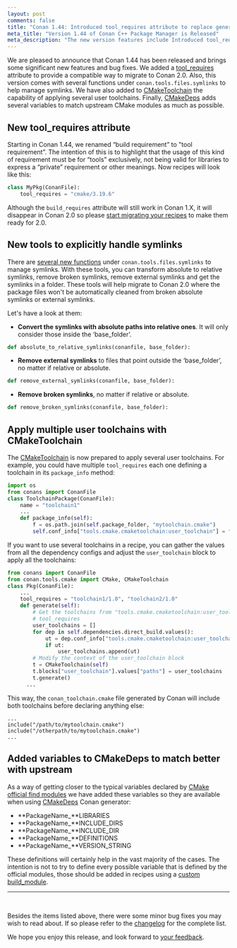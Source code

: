 ```yaml
---
layout: post
comments: false
title: "Conan 1.44: Introduced tool_requires attribute to replace generic build_requires, new tools to explicitly handle symlinks, CMakeToolchain can now apply several user toolchains, added vars to CMakeDeps for better upstream match."
meta_title: "Version 1.44 of Conan C++ Package Manager is Released" 
meta_description: "The new version features include Introduced tool_requires attribute to replace generic build_requires, new tools to explicitly handle symlinks and much more..."
---
```


<script type="application/ld+json">
{ "@context": "https://schema.org", 
 "@type": "TechArticle",
 "headline": "Version 1.44 of Conan C++ Package Manager is Released",
 "alternativeHeadline": "Learn all about the new 1.44 Conan C/C++ package manager version",
 "image": "https://docs.conan.io/en/latest/_images/frogarian.png",
 "author": "Conan Team", 
 "genre": "C/C++", 
 "keywords": "c c++ package manager conan release", 
 "publisher": {
    "@type": "Organization",
    "name": "Conan.io",
    "logo": {
      "@type": "ImageObject",
      "url": "https://media.jfrog.com/wp-content/uploads/2017/07/20134853/conan-logo-text.svg"
    }
},
 "datePublished": "2022-01-17",
 "description": "New tool_requires attribute, explicitly handle symlinks, several user toolchains in CMakeToolchain, added vars to CMakeDeps.",
 }
</script>


We are pleased to announce that Conan 1.44 has been released and brings some significant
new features and bug fixes. We added a
[tool_requires](https://docs.conan.io/en/latest/reference/conanfile/attributes.html#tool-requires)
attribute to provide a compatible way to migrate to Conan 2.0. Also, this version comes
with several functions under `conan.tools.files.symlinks` to help manage symlinks. We have also
added to
[CMakeToolchain](https://docs.conan.io/en/latest/reference/conanfile/tools/cmake/cmaketoolchain.html)
the capability of applying several user toolchains. Finally,
[CMakeDeps](https://docs.conan.io/en/latest/reference/conanfile/tools/cmake/cmakedeps.html)
adds several variables to match upstream CMake modules as much as possible.


## New tool_requires attribute

Starting in Conan 1.44, we renamed “build requirement” to "tool requirement”. The
intention of this is to highlight that the usage of this kind of requirement must be for
“tools” exclusively, not being valid for libraries to express a “private” requirement or other
meanings. Now recipes will look like this:

```python
class MyPkg(ConanFile):
    tool_requires = "cmake/3.19.6"
```

Although the `build_requires` attribute will still work in Conan 1.X, it will disappear in
Conan 2.0 so please [start migrating your
recipes](https://docs.conan.io/en/latest/conan_v2.html#update-the-syntax-of-your-conanfile)
to make them ready for 2.0.

## New tools to explicitly handle symlinks

There are [several new
functions](https://docs.conan.io/en/latest/reference/conanfile/tools/files/symlinks.html)
under `conan.tools.files.symlinks` to manage symlinks. With these tools, you can transform
absolute to relative symlinks, remove broken symlinks, remove external symlinks and get
the symlinks in a folder. These tools will help migrate to Conan 2.0 where the package
files won't be automatically cleaned from broken absolute symlinks or external symlinks.

Let's have a look at them:

- **Convert the symlinks with absolute paths into relative ones**. It will only consider
  those inside the ‘base_folder’. 

```python
def absolute_to_relative_symlinks(conanfile, base_folder):
```

- **Remove external symlinks** to files that point outside the ‘base_folder’, no matter if
relative or absolute.

```python
def remove_external_symlinks(conanfile, base_folder):
```

- **Remove broken symlinks**, no matter if relative or absolute.

```python
def remove_broken_symlinks(conanfile, base_folder):
```

## Apply multiple user toolchains with CMakeToolchain

The
[CMakeToolchain](https://docs.conan.io/en/latest/reference/conanfile/tools/cmake/cmaketoolchain.html)
is now prepared to apply several user toolchains. For example, you could have multiple
`tool_requires` each one defining a toolchain in its `package_info` method:

```python
import os
from conans import ConanFile
class ToolchainPackage(ConanFile):
    name = "toolchain1"
    ...
    def package_info(self):
        f = os.path.join(self.package_folder, "mytoolchain.cmake")
        self.conf_info["tools.cmake.cmaketoolchain:user_toolchain"] = f
```

If you want to use several toolchains in a recipe, you can gather the values from all the
dependency configs and adjust the ``user_toolchain`` block to apply all the toolchains:

```python
from conans import ConanFile
from conan.tools.cmake import CMake, CMakeToolchain
class Pkg(ConanFile):
    ...
    tool_requires = "toolchain1/1.0", "toolchain2/1.0"
    def generate(self):
        # Get the toolchains from "tools.cmake.cmaketoolchain:user_toolchain" conf at the
        # tool_requires
        user_toolchains = []
        for dep in self.dependencies.direct_build.values():
            ut = dep.conf_info["tools.cmake.cmaketoolchain:user_toolchain"]
            if ut:
                user_toolchains.append(ut)
        # Modify the context of the user_toolchain block
        t = CMakeToolchain(self)
        t.blocks["user_toolchain"].values["paths"] = user_toolchains
        t.generate()
      ...
```

This way, the `conan_toolchain.cmake` file generated by Conan will include both toolchains before declaring anything else:

```
...
include("/path/to/mytoolchain.cmake")
include("/otherpath/to/mytoolchain.cmake")
...
```

## Added variables to CMakeDeps to match better with upstream

As a way of getting closer to the typical variables declared by [CMake official find
modules](https://cmake.org/cmake/help/latest/manual/cmake-modules.7.html#find-modules) we
have added these variables so they are available when using
[CMakeDeps](https://docs.conan.io/en/latest/reference/conanfile/tools/cmake/cmakedeps.html)
Conan generator:

- **PackageName_**LIBRARIES
- **PackageName_**INCLUDE_DIRS
- **PackageName_**INCLUDE_DIR
- **PackageName_**DEFINITIONS
- **PackageName_**VERSION_STRING

These definitions will certainly help in the vast majority of the cases. The intention is
not to try to define every possible variable that is defined by the official modules,
those should be added in recipes using a [custom
build_module](https://docs.conan.io/en/latest/reference/conanfile/tools/cmake/cmakedeps.html#properties).

---

<br>

Besides the items listed above,
there were some minor bug fixes you may wish to
read about. If so
please refer to the
[changelog](https://docs.conan.io/en/latest/changelog.html#dec-2021) for the
complete list.

We hope you enjoy this release, and look forward to [your
feedback](https://github.com/conan-io/conan/issues).
